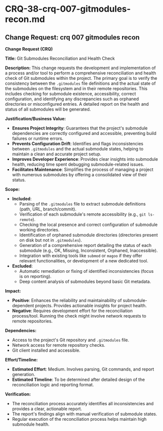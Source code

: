 # CRQ-38-crq-007-gitmodules-recon.md

## Change Request: crq 007 gitmodules recon
**Change Request (CRQ)**

**Title:** Git Submodules Reconciliation and Health Check

**Description:**
This change requests the development and implementation of a process and/or tool to perform a comprehensive reconciliation and health check of Git submodules within the project. The primary goal is to verify the consistency between the `.gitmodules` file definitions and the actual state of the submodules on the filesystem and in their remote repositories. This includes checking for submodule existence, accessibility, correct configuration, and identifying any discrepancies such as orphaned directories or misconfigured entries. A detailed report on the health and status of all submodules will be generated.

**Justification/Business Value:**
*   **Ensures Project Integrity**: Guarantees that the project's submodule dependencies are correctly configured and accessible, preventing build failures or runtime errors.
*   **Prevents Configuration Drift**: Identifies and flags inconsistencies between `.gitmodules` and the actual submodule states, helping to maintain a clean and accurate project setup.
*   **Improves Developer Experience**: Provides clear insights into submodule health, reducing time spent debugging submodule-related issues.
*   **Facilitates Maintenance**: Simplifies the process of managing a project with numerous submodules by offering a consolidated view of their status.

**Scope:**
*   **Included**:
    *   Parsing of the `.gitmodules` file to extract submodule definitions (path, URL, branch/commit).
    *   Verification of each submodule's remote accessibility (e.g., `git ls-remote`).
    *   Checking the local presence and correct configuration of submodule working directories.
    *   Identification of orphaned submodule directories (directories present on disk but not in `.gitmodules`).
    *   Generation of a comprehensive report detailing the status of each submodule (e.g., OK, Missing, Inconsistent, Orphaned, Inaccessible).
    *   Integration with existing tools like `submod` or `magoo` if they offer relevant functionalities, or development of a new dedicated tool.
*   **Excluded**:
    *   Automatic remediation or fixing of identified inconsistencies (focus is on reporting).
    *   Deep content analysis of submodules beyond basic Git metadata.

**Impact:**
*   **Positive**: Enhances the reliability and maintainability of submodule-dependent projects. Provides actionable insights for project health.
*   **Negative**: Requires development effort for the reconciliation process/tool. Running the check might involve network requests to remote repositories.

**Dependencies:**
*   Access to the project's Git repository and `.gitmodules` file.
*   Network access for remote repository checks.
*   Git client installed and accessible.

**Effort/Timeline:**
*   **Estimated Effort**: Medium. Involves parsing, Git commands, and report generation.
*   **Estimated Timeline**: To be determined after detailed design of the reconciliation logic and reporting format.

**Verification:**
*   The reconciliation process accurately identifies all inconsistencies and provides a clear, actionable report.
*   The report's findings align with manual verification of submodule states.
*   Regular execution of the reconciliation process helps maintain high submodule health.
